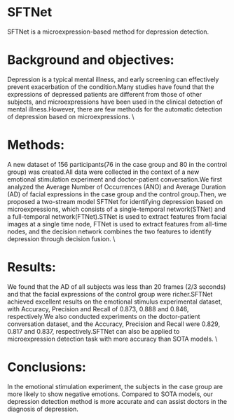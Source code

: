 # SFTNet
SFTNet is a microexpression-based method for depression detection.
# Background and objectives: 
Depression is a typical mental illness, and early screening can effectively prevent exacerbation of the condition.Many studies have found that the expressions of depressed patients are different from those of other subjects, and microexpressions have been used in the clinical detection of mental illness.However, there are few methods for the automatic detection of depression based on microexpressions.
\\
# Methods: 
A new dataset of 156 participants(76 in the case group and 80 in the control group) was created.All data were collected in the context of a new emotional stimulation experiment and doctor-patient conversation.We first analyzed the Average Number of Occurrences (ANO) and Average Duration (AD) of facial expressions in the case group and the control group.Then, we proposed a two-stream model SFTNet for identifying depression based on microexpressions, which consists of a single-temporal network(STNet) and a full-temporal network(FTNet).STNet is used to extract features from facial images at a single time node, FTNet is used to extract features from all-time nodes, and the decision network combines the two features to identify depression through decision fusion. 
\\
# Results:
We found that the AD of all subjects was less than 20 frames (2/3 seconds) and that the facial expressions of the control group were richer.SFTNet achieved excellent results on the emotional stimulus experimental dataset, with Accuracy, Precision and Recall of 0.873, 0.888 and 0.846, respectively.We also conducted experiments on the doctor-patient conversation dataset, and the Accuracy, Precision and Recall were 0.829, 0.817 and 0.837, respectively.SFTNet can also be applied to microexpression detection task with more accuracy than SOTA models.
\\
# Conclusions: 
In the emotional stimulation experiment, the subjects in the case group are more likely to show negative emotions. Compared to SOTA models, our depression detection method is more accurate and can assist doctors in the diagnosis of depression.
